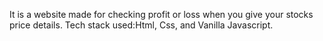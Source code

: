 It is a website made for checking profit or loss when you give your stocks price details.
Tech stack used:Html, Css, and Vanilla Javascript.